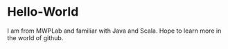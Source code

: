 # Hello-World

I am from MWPLab and familiar with Java and Scala.
Hope to learn more in the world of github.
